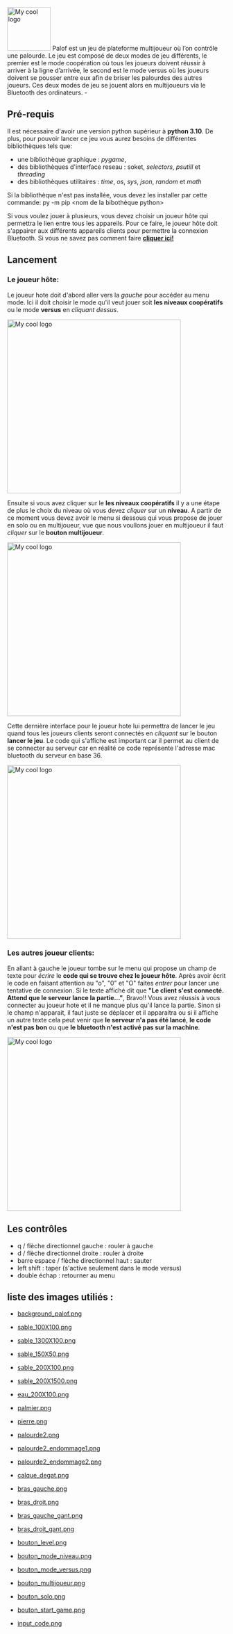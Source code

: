 <img src="https://user-images.githubusercontent.com/86235354/235141848-fd58dc04-27b8-4409-95d7-c04cdf88341c.png" alt="My cool logo" width="100"/>
Palof est un jeu de plateforme multijoueur où l’on contrôle une palourde. Le jeu est composé de deux modes de jeu différents, le premier est le mode coopération où tous les joueurs doivent réussir à arriver à la ligne d’arrivée, le second est le mode versus où les joueurs doivent se pousser entre eux afin de briser les palourdes des autres joueurs. Ces deux modes de jeu se jouent alors en multijoueurs via le Bluetooth des ordinateurs.
-

## Pré-requis
Il est nécessaire d'avoir une version python supèrieur à **python 3.10**. De plus, pour pouvoir lancer ce jeu vous aurez besoins de différentes bibliothèques tels que:
- une bibliothèque graphique : *pygame*, 
- des bibliothèques d'interface reseau : soket, *selectors*, *psutill* et *threading*
- des bibliothèques utilitaires : *time*, *os*, *sys*, *json*, *random* et *math*

Si la bibliothèque n'est pas installée, vous devez les installer par cette commande:
py -m pip <nom de la bibothèque python>

Si vous voulez jouer à plusieurs, vous devez choisir un joueur hôte qui permettra le lien entre tous les appareils. Pour ce faire, le joueur hôte doit s'appairer aux différents appareils clients pour permettre la connexion Bluetooth. Si vous ne savez pas comment faire **[cliquer ici!](https://support.microsoft.com/fr-fr/windows/coupler-un-p%C3%A9riph%C3%A9rique-bluetooth-dans-windows-2be7b51f-6ae9-b757-a3b9-95ee40c3e242)**

## Lancement

### Le joueur hôte:
Le joueur hote doit d'abord aller vers la *gauche* pour accéder au menu mode. Ici il doit choisir le mode qu'il veut jouer soit **les niveaux coopératifs** ou le mode **versus** en *cliquant dessus*.

<img src="https://user-images.githubusercontent.com/86235354/235151493-e0b61485-ea4a-4d1e-9ab8-26c16741b686.png" alt="My cool logo" width="400"/>

Ensuite si vous avez cliquer sur le **les niveaux coopératifs** il y a une étape de plus le choix du niveau où vous devez *cliquer* sur un **niveau**. A partir de ce moment vous devez avoir le menu si dessous qui vous propose de jouer en solo ou en multijoueur, vue que nous voullons jouer en multijoueur il faut *cliquer* sur le **bouton multijoueur**.

<img src="https://user-images.githubusercontent.com/86235354/235151566-5ea5451a-7ddf-4f5b-80d2-5e269c6df150.png" alt="My cool logo" width="400"/>

Cette dernière interface pour le joueur hote lui permettra de lancer le jeu quand tous les joueurs clients seront connectés en *cliquant* sur le bouton **lancer le jeu**. Le code qui s'affiche est important car il permet au client de se connecter au serveur car en réalité ce code représente l'adresse mac bluetooth du serveur en base 36.

<img src="https://user-images.githubusercontent.com/86235354/235151674-fc62c70c-dfed-42e2-a60f-6a6bb5d24f4a.png" alt="My cool logo" width="400"/>

### Les autres joueur clients:
En allant à gauche le joueur tombe sur le menu qui propose un champ de texte pour *écrire* le **code qui se trouve chez le joueur hôte**. Après avoir écrit le code en faisant attention au "o", "0" et "O" faites *entrer* pour lancer une tentative de connexion. Si le texte affiché dit que **"Le client s'est connecté. Attend que le serveur lance la partie..."**,  Bravo!! Vous avez réussis à vous connecter au joueur hote et il ne manque plus qu'il lance la partie. Sinon si le champ n'apparait, il faut juste se déplacer et il apparaitra ou si il affiche un autre texte cela peut venir que **le serveur n'a pas été lancé**, **le code n'est pas bon** ou que **le bluetooth n'est activé pas sur la machine**.

<img src="https://user-images.githubusercontent.com/86235354/235150065-ce04bc3a-bb9a-4ba3-98c3-73d018c3242d.png" alt="My cool logo" width="400"/>

## Les contrôles

- q / flèche directionnel gauche : rouler à gauche
- d / flèche directionnel droite : rouler à droite
- barre espace / flèche directionnel haut : sauter
- left shift : taper (s'active seulement dans le mode versus)
- double échap : retourner au menu

## liste des images utiliés :
- [background_palof.png](./source/Assets/Background/background_palof.png)


- [sable_100X100.png](./source/Assets/Structures/sable_100X100.png)
- [sable_1300X100.png](./source/Assets/Structures/sable_1300X100.png)
- [sable_150X50.png](./source/Assets/Structures/sable_150X50.png)
- [sable_200X100.png](./source/Assets/Structures/sable_200X100.png)
- [sable_200X1500.png](./source/Assets/Structures/sable_200X1500.png)
- [eau_200X100.png](./source/Assets/Structures/eau_200X100.png)
- [palmier.png](./source/Assets/Structures/palmier.png)
- [pierre.png](./source/Assets/Structures/pierre.png)


- [palourde2.png](./source/Assets/Entity/Player/palourde2.png)
- [palourde2_endommage1.png](./source/Assets/Entity/Player/palourde2_endommage1.png)
- [palourde2_endommage2.png](./source/Assets/Entity/Player/palourde2_endommage2.png)
- [calque_degat.png](./source/Assets/Entity/Player/calque_degat.png)
- [bras_gauche.png](./source/Assets/Entity/Player/bras_gauche.png)
- [bras_droit.png](./source/Assets/Entity/Player/bras_droit.png)
- [bras_gauche_gant.png](./source/Assets/Entity/Player/bras_gauche_gant.png)
- [bras_droit_gant.png](./source/Assets/Entity/Player/bras_droit_gant.png)


- [bouton_level.png](./source/Assets/Button/bouton_level.png)
- [bouton_mode_niveau.png](./source/Assets/Button/bouton_mode_niveau.png)
- [bouton_mode_versus.png](./source/Assets/Button/bouton_mode_versus.png)
- [bouton_multijoueur.png](./source/Assets/Button/bouton_multijoueur.png)
- [bouton_solo.png](./source/Assets/Button/bouton_solo.png)
- [bouton_start_game.png](./source/Assets/Button/bouton_start_game.png)
- [input_code.png](./source/Assets/Button/input_code.png)
